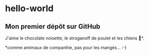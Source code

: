 # hello-world

## Mon premier dépôt sur GitHub

J'aime le chocolate noisette, le stroganoff de poulet et les chiens :dog:*.

*comme amimaux de companhie, pas pour les mangés...  :-)

